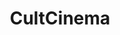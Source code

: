 ---
title: CultCinema
crosslinks:
- ExperimentalFilm
- CampCult
- Filmmakers
- horror
- goth_music
---